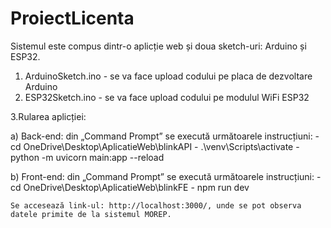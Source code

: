 # ProiectLicenta

Sistemul este compus dintr-o aplicție web și doua sketch-uri: Arduino și ESP32.

1. ArduinoSketch.ino - se va face upload codului pe placa de dezvoltare Arduino
2. ESP32Sketch.ino - se va face upload codului pe modulul WiFi ESP32

3.Rularea aplicției:
	
 a) Back-end: din „Command Prompt” se execută următoarele instrucțiuni:
			- cd OneDrive\Desktop\AplicatieWeb\blinkAPI
			- .\venv\Scripts\activate
			- python -m uvicorn main:app --reload 

b) Front-end: din „Command Prompt” se execută următoarele instrucțiuni:
			- cd OneDrive\Desktop\AplicatieWeb\blinkFE
			- npm run dev

	Se accesează link-ul: http://localhost:3000/, unde se pot observa datele primite de la sistemul MOREP. 

